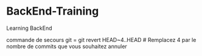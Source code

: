 # BackEnd-Training
Learning BackEnd

commande de secours git = git revert HEAD~4..HEAD  # Remplacez 4 par le nombre de commits que vous souhaitez annuler
